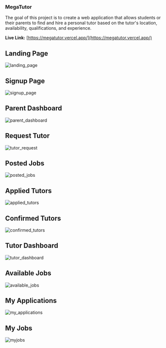 ### MegaTutor

The goal of this project is to create a web application that allows students or their parents to find and hire a personal tutor based on the tutor's location, availability, qualifications, and experience.

**Live Link:** [https://megatutor.vercel.app/](https://megatutor.vercel.app/)

## Landing Page

![landing_page](images/landing_page.png)

## Signup Page

![signup_page](images/signup_page.png)

## Parent Dashboard

![parent_dashboard](images/parent_dashboard.png)

## Request Tutor

![tutor_request](images/tutor_request.png)

## Posted Jobs

![posted_jobs](images/posted_jobs.png)

## Applied Tutors

![applied_tutors](images/applied_tutors.png)

## Confirmed Tutors

![confirmed_tutors](images/confirmed_tutors.png)

## Tutor Dashboard

![tutor_dashboard](images/tutor_dashboard.png)

## Available Jobs

![available_jobs](images/available_jobs.png)

## My Applications

![my_applications](images/my_applications.png)

## My Jobs

![myjobs](images/myjobs.png)

